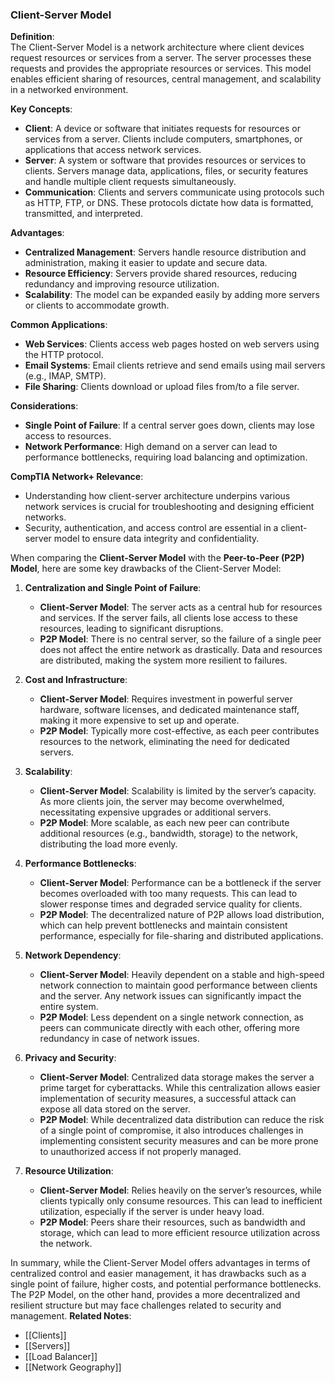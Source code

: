 
### Client-Server Model

**Definition**:  
The Client-Server Model is a network architecture where client devices request resources or services from a server. The server processes these requests and provides the appropriate resources or services. This model enables efficient sharing of resources, central management, and scalability in a networked environment.

**Key Concepts**:
- **Client**: A device or software that initiates requests for resources or services from a server. Clients include computers, smartphones, or applications that access network services.
- **Server**: A system or software that provides resources or services to clients. Servers manage data, applications, files, or security features and handle multiple client requests simultaneously.
- **Communication**: Clients and servers communicate using protocols such as HTTP, FTP, or DNS. These protocols dictate how data is formatted, transmitted, and interpreted.

**Advantages**:
- **Centralized Management**: Servers handle resource distribution and administration, making it easier to update and secure data.
- **Resource Efficiency**: Servers provide shared resources, reducing redundancy and improving resource utilization.
- **Scalability**: The model can be expanded easily by adding more servers or clients to accommodate growth.

**Common Applications**:
- **Web Services**: Clients access web pages hosted on web servers using the HTTP protocol.
- **Email Systems**: Email clients retrieve and send emails using mail servers (e.g., IMAP, SMTP).
- **File Sharing**: Clients download or upload files from/to a file server.

**Considerations**:
- **Single Point of Failure**: If a central server goes down, clients may lose access to resources.
- **Network Performance**: High demand on a server can lead to performance bottlenecks, requiring load balancing and optimization.

**CompTIA Network+ Relevance**:
- Understanding how client-server architecture underpins various network services is crucial for troubleshooting and designing efficient networks.
- Security, authentication, and access control are essential in a client-server model to ensure data integrity and confidentiality.

When comparing the **Client-Server Model** with the **Peer-to-Peer (P2P) Model**, here are some key drawbacks of the Client-Server Model:

1. **Centralization and Single Point of Failure**:
   - **Client-Server Model**: The server acts as a central hub for resources and services. If the server fails, all clients lose access to these resources, leading to significant disruptions.
   - **P2P Model**: There is no central server, so the failure of a single peer does not affect the entire network as drastically. Data and resources are distributed, making the system more resilient to failures.

2. **Cost and Infrastructure**:
   - **Client-Server Model**: Requires investment in powerful server hardware, software licenses, and dedicated maintenance staff, making it more expensive to set up and operate.
   - **P2P Model**: Typically more cost-effective, as each peer contributes resources to the network, eliminating the need for dedicated servers.

3. **Scalability**:
   - **Client-Server Model**: Scalability is limited by the server’s capacity. As more clients join, the server may become overwhelmed, necessitating expensive upgrades or additional servers.
   - **P2P Model**: More scalable, as each new peer can contribute additional resources (e.g., bandwidth, storage) to the network, distributing the load more evenly.

4. **Performance Bottlenecks**:
   - **Client-Server Model**: Performance can be a bottleneck if the server becomes overloaded with too many requests. This can lead to slower response times and degraded service quality for clients.
   - **P2P Model**: The decentralized nature of P2P allows load distribution, which can help prevent bottlenecks and maintain consistent performance, especially for file-sharing and distributed applications.

5. **Network Dependency**:
   - **Client-Server Model**: Heavily dependent on a stable and high-speed network connection to maintain good performance between clients and the server. Any network issues can significantly impact the entire system.
   - **P2P Model**: Less dependent on a single network connection, as peers can communicate directly with each other, offering more redundancy in case of network issues.

6. **Privacy and Security**:
   - **Client-Server Model**: Centralized data storage makes the server a prime target for cyberattacks. While this centralization allows easier implementation of security measures, a successful attack can expose all data stored on the server.
   - **P2P Model**: While decentralized data distribution can reduce the risk of a single point of compromise, it also introduces challenges in implementing consistent security measures and can be more prone to unauthorized access if not properly managed.

7. **Resource Utilization**:
   - **Client-Server Model**: Relies heavily on the server’s resources, while clients typically only consume resources. This can lead to inefficient utilization, especially if the server is under heavy load.
   - **P2P Model**: Peers share their resources, such as bandwidth and storage, which can lead to more efficient resource utilization across the network.

In summary, while the Client-Server Model offers advantages in terms of centralized control and easier management, it has drawbacks such as a single point of failure, higher costs, and potential performance bottlenecks. The P2P Model, on the other hand, provides a more decentralized and resilient structure but may face challenges related to security and management.
**Related Notes**:
- [[Clients]]
- [[Servers]]
- [[Load Balancer]]
- [[Network Geography]]
